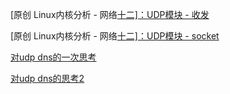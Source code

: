 [原创                   Linux内核分析 - 网络[十二\]：UDP模块 - 收发                       ](https://blog.csdn.net/qy532846454/article/details/6993695)

[原创                   Linux内核分析 - 网络[十二\]：UDP模块 - socket                       ](https://blog.csdn.net/qy532846454/article/details/6942667)



[对udp dns的一次思考](https://www.cnblogs.com/codestack/p/12774946.html)

[对udp dns的思考2](https://www.cnblogs.com/codestack/p/12775600.html)
